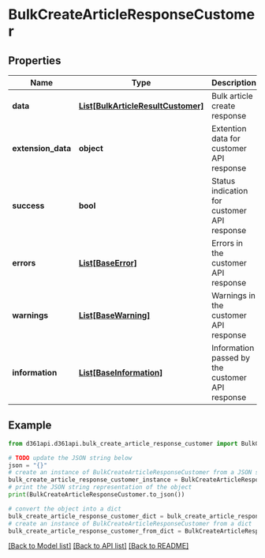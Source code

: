 # BulkCreateArticleResponseCustomer


## Properties

Name | Type | Description | Notes
------------ | ------------- | ------------- | -------------
**data** | [**List[BulkArticleResultCustomer]**](BulkArticleResultCustomer.md) | Bulk article create response | [optional] 
**extension_data** | **object** | Extention data for customer API response | [optional] 
**success** | **bool** | Status indication for customer API response | [optional] 
**errors** | [**List[BaseError]**](BaseError.md) | Errors in the customer API response | [optional] 
**warnings** | [**List[BaseWarning]**](BaseWarning.md) | Warnings in the customer API response | [optional] 
**information** | [**List[BaseInformation]**](BaseInformation.md) | Information passed by the customer API response | [optional] 

## Example

```python
from d361api.d361api.bulk_create_article_response_customer import BulkCreateArticleResponseCustomer

# TODO update the JSON string below
json = "{}"
# create an instance of BulkCreateArticleResponseCustomer from a JSON string
bulk_create_article_response_customer_instance = BulkCreateArticleResponseCustomer.from_json(json)
# print the JSON string representation of the object
print(BulkCreateArticleResponseCustomer.to_json())

# convert the object into a dict
bulk_create_article_response_customer_dict = bulk_create_article_response_customer_instance.to_dict()
# create an instance of BulkCreateArticleResponseCustomer from a dict
bulk_create_article_response_customer_from_dict = BulkCreateArticleResponseCustomer.from_dict(bulk_create_article_response_customer_dict)
```
[[Back to Model list]](../README.md#documentation-for-models) [[Back to API list]](../README.md#documentation-for-api-endpoints) [[Back to README]](../README.md)


